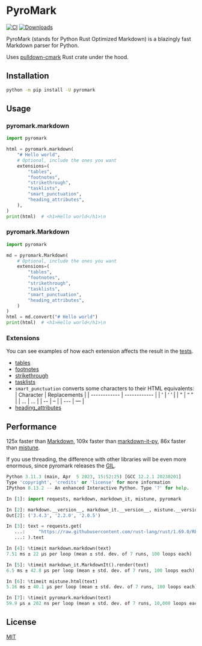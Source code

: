 # PyroMark

[![CI](https://github.com/monosans/pyromark/actions/workflows/ci.yml/badge.svg)](https://github.com/monosans/pyromark/actions/workflows/ci.yml)
[![Downloads](https://static.pepy.tech/badge/aiopygismeteo)](https://pepy.tech/project/aiopygismeteo)

PyroMark (stands for Python Rust Optimized Markdown) is a blazingly fast Markdown parser for Python.

Uses [pulldown-cmark](https://github.com/raphlinus/pulldown-cmark) Rust crate under the hood.

## Installation

```bash
python -m pip install -U pyromark
```

## Usage

### pyromark.markdown

```python
import pyromark

html = pyromark.markdown(
    "# Hello world",
    # Optional, include the ones you want
    extensions=(
        "tables",
        "footnotes",
        "strikethrough",
        "tasklists",
        "smart_punctuation",
        "heading_attributes",
    ),
)
print(html)  # <h1>Hello world</h1>\n
```

### pyromark.Markdown

```python
import pyromark

md = pyromark.Markdown(
    # Optional, include the ones you want
    extensions=(
        "tables",
        "footnotes",
        "strikethrough",
        "tasklists",
        "smart_punctuation",
        "heading_attributes",
    )
)
html = md.convert("# Hello world")
print(html)  # <h1>Hello world</h1>\n
```

### Extensions

You can see examples of how each extension affects the result in the [tests](https://github.com/monosans/pyromark/tree/main/tests).

- [tables](https://github.github.com/gfm/#tables-extension-)
- [footnotes](https://www.markdownguide.org/extended-syntax/#footnotes)
- [strikethrough](https://github.github.com/gfm/#strikethrough-extension-)
- [tasklists](https://github.github.com/gfm/#task-list-items-extension-)
- `smart_punctuation` converts some characters to their HTML equivalents:
  | Character | Replacements |
  | ------------ | ------------ |
  | ' | ‘ ’ |
  | " | “ ” |
  | ... | … |
  | -- | – |
  | --- | — |
- [heading_attributes](https://docs.rs/pulldown-cmark/latest/pulldown_cmark/struct.Options.html#associatedconstant.ENABLE_HEADING_ATTRIBUTES)

## Performance

125x faster than [Markdown](https://pypi.org/project/Markdown/),
109x faster than [markdown-it-py](https://pypi.org/project/markdown-it-py/),
86x faster than [mistune](https://pypi.org/project/mistune/).

If you use threading, the difference with other libraries will be even more enormous, since pyromark releases the [GIL](https://docs.python.org/3/glossary.html#term-global-interpreter-lock).

```python
Python 3.11.3 (main, Apr  5 2023, 15:52:25) [GCC 12.2.1 20230201]
Type 'copyright', 'credits' or 'license' for more information
IPython 8.13.2 -- An enhanced Interactive Python. Type '?' for help.

In [1]: import requests, markdown, markdown_it, mistune, pyromark

In [2]: markdown.__version__, markdown_it.__version__, mistune.__version__
Out[2]: ('3.4.3', '2.2.0', '2.0.5')

In [3]: text = requests.get(
   ...:     "https://raw.githubusercontent.com/rust-lang/rust/1.69.0/README.md"
   ...: ).text

In [4]: %timeit markdown.markdown(text)
7.51 ms ± 22 µs per loop (mean ± std. dev. of 7 runs, 100 loops each)

In [5]: %timeit markdown_it.MarkdownIt().render(text)
6.5 ms ± 42.8 µs per loop (mean ± std. dev. of 7 runs, 100 loops each)

In [6]: %timeit mistune.html(text)
5.16 ms ± 40.1 µs per loop (mean ± std. dev. of 7 runs, 100 loops each)

In [7]: %timeit pyromark.markdown(text)
59.9 µs ± 202 ns per loop (mean ± std. dev. of 7 runs, 10,000 loops each)
```

## License

[MIT](https://github.com/monosans/pyromark/blob/main/LICENSE)
